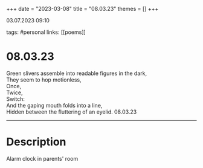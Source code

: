 +++
date = "2023-03-08"
title = "08.03.23"
themes = []
+++

03.07.2023 09:10

tags: #personal
links: [[poems]]

# 08.03.23
Green slivers assemble into readable figures in the dark,  
They seem to hop motionless,  
Once,  
Twice,  
Switch:  
And the gaping mouth folds into a line,  
Hidden between the fluttering of an eyelid.
08.03.23

---
# Description
Alarm clock in parents' room